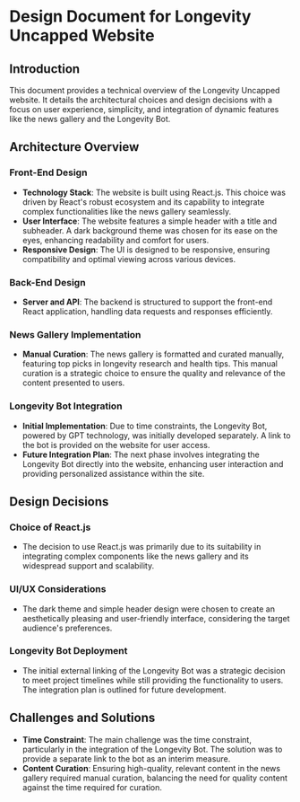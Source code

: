 # Design Document for Longevity Uncapped Website

## Introduction
This document provides a technical overview of the Longevity Uncapped website. It details the architectural choices and design decisions with a focus on user experience, simplicity, and integration of dynamic features like the news gallery and the Longevity Bot.

## Architecture Overview

### Front-End Design
- **Technology Stack**: The website is built using React.js. This choice was driven by React's robust ecosystem and its capability to integrate complex functionalities like the news gallery seamlessly.
- **User Interface**: The website features a simple header with a title and subheader. A dark background theme was chosen for its ease on the eyes, enhancing readability and comfort for users.
- **Responsive Design**: The UI is designed to be responsive, ensuring compatibility and optimal viewing across various devices.

### Back-End Design
- **Server and API**: The backend is structured to support the front-end React application, handling data requests and responses efficiently.

### News Gallery Implementation
- **Manual Curation**: The news gallery is formatted and curated manually, featuring top picks in longevity research and health tips. This manual curation is a strategic choice to ensure the quality and relevance of the content presented to users.

### Longevity Bot Integration
- **Initial Implementation**: Due to time constraints, the Longevity Bot, powered by GPT technology, was initially developed separately. A link to the bot is provided on the website for user access.
- **Future Integration Plan**: The next phase involves integrating the Longevity Bot directly into the website, enhancing user interaction and providing personalized assistance within the site.

## Design Decisions

### Choice of React.js
- The decision to use React.js was primarily due to its suitability in integrating complex components like the news gallery and its widespread support and scalability.

### UI/UX Considerations
- The dark theme and simple header design were chosen to create an aesthetically pleasing and user-friendly interface, considering the target audience's preferences.

### Longevity Bot Deployment
- The initial external linking of the Longevity Bot was a strategic decision to meet project timelines while still providing the functionality to users. The integration plan is outlined for future development.

## Challenges and Solutions
- **Time Constraint**: The main challenge was the time constraint, particularly in the integration of the Longevity Bot. The solution was to provide a separate link to the bot as an interim measure.
- **Content Curation**: Ensuring high-quality, relevant content in the news gallery required manual curation, balancing the need for quality content against the time required for curation.

